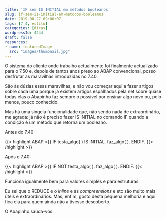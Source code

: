 ```yaml
---
title: 'IF sem IS INITIAL em métodos booleanos'
slug: if-sem-is-initial-em-metodos-booleanos
date: 2019-08-27 09:00:07
tags: [7.4, estilo]
categories: [dicas]
wordpressId: 4244
draft: false
resources:
- name: featuredImage
  src: "images/thumbnail.jpg"
---
```

O sistema do cliente onde trabalho actualmente foi finalmente actualizado para o 7.50 e, depois de tantos anos preso ao ABAP convencional, posso desfrutar as maravilhas introduzidas no 7.40.

São às dúzias essas maravilhas, e não vou começar aqui a fazer artigos sobre cada uma porque já existem artigos espalhados pela net sobre quase todas elas o Abapinho faz sempre o possível por ensinar algo novo ou, pelo menos, pouco conhecido.

Mas há uma singela funcionalidade que, não sendo nada de extraordinário, me agrada: já não é preciso fazer IS INITIAL no comando IF quando a condição é um método que retorna um booleano.

<!--more-->
Antes do 7.40:

{{< highlight ABAP >}}
IF testa_algo( ) IS INITIAL.
  faz_algo( ).
ENDIF.
{{< /highlight >}}

Após o 7.40:

{{< highlight ABAP >}}
IF NOT testa_algo( ).
  faz_algo( ).
ENDIF.
{{< /highlight >}}

Funciona igualmente bem para valores simples e para estruturas.

Eu sei que o REDUCE e o _inline_ e as _compreensions_ e etc são muito mais úteis e extraordinários. Mas, enfim, gosto desta pequena melhoria e aqui fica ela para quem ainda não a tivesse descoberto.

O Abapinho saúda-vos.
